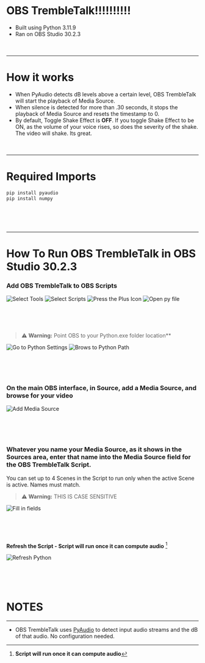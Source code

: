 # OBS TrembleTalk!!!!!!!!!!


- Built using Python 3.11.9
- Ran on OBS Studio 30.2.3
<br/><br/><br/>
___
# How it works


- When PyAudio detects dB levels above a certain level, OBS TrembleTalk will start the playback of Media Source.
- When silence is detected for more than .30 seconds, it stops the playback of Media Source and resets the timestamp to 0.
- By default, Toggle Shake Effect is **OFF**. If you toggle Shake Effect to be ON, as the volume of your voice rises, so does the severity of the shake. The video will shake. Its great. 
<br/><br/><br/>
___
# Required Imports
```bash
pip install pyaudio
pip install numpy
```
<br/><br/><br/>
___
# How To Run OBS TrembleTalk in OBS Studio 30.2.3

### Add OBS TrembleTalk to OBS Scripts

![Select Tools](https://github.com/Duck1776/OBS-TrembleTalk/blob/main/img/image.png)
![Select Scripts](https://github.com/Duck1776/OBS-TrembleTalk/blob/main/img/image-1.png)
![Press the Plus Icon](image-2.png)
![Open py file](image-3.png)

<br/><br/><br/>

> :warning: **Warning:** Point OBS to your Python.exe folder location**

![Go to Python Settings](image-4.png)
![Brows to Python Path](image-5.png)


<br/><br/><br/>

### **On the main OBS interface, in Source, add a Media Source, and browse for your video**

![Add Media Source](image-6.png)

<br/><br/><br/>

### **Whatever you name your Media Source, as it shows in the Sources area, enter that name into the Media Source field for the OBS TrembleTalk Script.**

You can set up to 4 Scenes in the Script to run only when the active Scene is active. Names must match.


> :warning: **Warning:** THIS IS CASE SENSITIVE


![Fill in fields](image-7.png)

<br/><br/><br/>

**Refresh the Script - Script will run once it can compute audio** [^1]

![Refresh Python](image-8.png)

<br/><br/><br/>

# NOTES
---
[^1]: **Script will run once it can compute audio**
- OBS TrembleTalk uses [PyAudio](https://pypi.org/project/PyAudio/) to detect input audio streams and the dB of that audio. No configuration needed.
